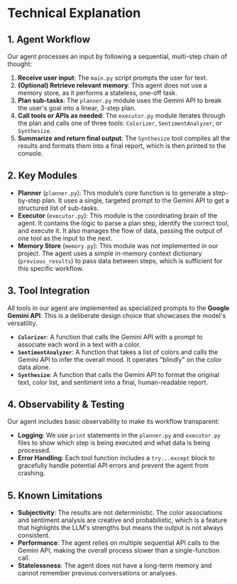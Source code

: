 # Technical Explanation

## 1. Agent Workflow

Our agent processes an input by following a sequential, multi-step chain of thought:
1. **Receive user input**: The `main.py` script prompts the user for text.
2. **(Optional) Retrieve relevant memory**: This agent does not use a memory store, as it performs a stateless, one-off task.
3. **Plan sub-tasks**: The `planner.py` module uses the Gemini API to break the user's goal into a linear, 3-step plan.
4. **Call tools or APIs as needed**: The `executor.py` module iterates through the plan and calls one of three tools: `Colorizer`, `SentimentAnalyzer`, or `Synthesize`.
5. **Summarize and return final output**: The `Synthesize` tool compiles all the results and formats them into a final report, which is then printed to the console.

## 2. Key Modules

- **Planner** (`planner.py`): This module’s core function is to generate a step-by-step plan. It uses a single, targeted prompt to the Gemini API to get a structured list of sub-tasks.
- **Executor** (`executor.py`): This module is the coordinating brain of the agent. It contains the logic to parse a plan step, identify the correct tool, and execute it. It also manages the flow of data, passing the output of one tool as the input to the next.
- **Memory Store** (`memory.py`): This module was not implemented in our project. The agent uses a simple in-memory context dictionary (`previous_results`) to pass data between steps, which is sufficient for this specific workflow.

## 3. Tool Integration

All tools in our agent are implemented as specialized prompts to the **Google Gemini API**. This is a deliberate design choice that showcases the model's versatility.
- **`Colorizer`**: A function that calls the Gemini API with a prompt to associate each word in a text with a color.
- **`SentimentAnalyzer`**: A function that takes a list of colors and calls the Gemini API to infer the overall mood. It operates "blindly" on the color data alone.
- **`Synthesize`**: A function that calls the Gemini API to format the original text, color list, and sentiment into a final, human-readable report.

## 4. Observability & Testing

Our agent includes basic observability to make its workflow transparent:
- **Logging**: We use `print` statements in the `planner.py` and `executor.py` files to show which step is being executed and what data is being processed.
- **Error Handling**: Each tool function includes a `try...except` block to gracefully handle potential API errors and prevent the agent from crashing.

## 5. Known Limitations

- **Subjectivity**: The results are not deterministic. The color associations and sentiment analysis are creative and probabilistic, which is a feature that highlights the LLM's strengths but means the output is not always consistent.
- **Performance**: The agent relies on multiple sequential API calls to the Gemini API, making the overall process slower than a single-function call.
- **Statelessness**: The agent does not have a long-term memory and cannot remember previous conversations or analyses.